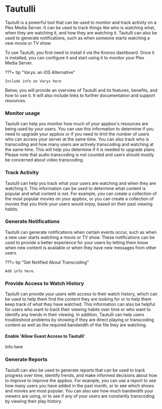 # Tautulli

Tautulli is a powerful tool that can be used to monitor and track activity on a Plex Media Server. It can be used to track things like who is watching what, when they are watching it, and how they are watching it. Tautulli can also be used to generate notifications, such as when someone starts watching a new movie or TV show.

To use Tautulli, you first need to install it via the Kronos dashboard. Once it is installed, you can configure it and start using it to monitor your Plex Media Server.

???+ tip "Varys: an iOS Alternative"
    
    Include info on Varys here

Below, you will provide an overview of Tautulli and its features, benefits, and how to use it. It will also include links to further documentation and support resources.

### Monitor usage

Tautulli can help you monitor how much of your appbox's resources are being used by your users. You can use this information to determine if you need to upgrade your appbox or if you need to limit the number of users who can access your server at the same time. You can also track who is transcoding and how many users are actively transcoding and watching at the same time. This will help you determine if it is needed to upgrade plans. Please note that audio transcoding is not counted and users should mostly be concerned about video transcoding.

### Track Activity

Tautulli can help you track what your users are watching and when they are watching it. This information can be used to determine what content is popular and what content is not. For example, you can create a collection of the most popular movies on your appbox, or you can create a collection of movies that you think your users would enjoy, based on their past viewing habits.

### Generate Notifications

Tautulli can generate notifications when certain events occur, such as when a new user starts watching a movie or TV show. These notifications can be used to provide a better experience for your users by letting them know when new content is available or when they have new messages from other users.

???+ tip "Get Notified About Transcoding"
    
    Add info here.

### Provide Access to Watch History

Tautulli can provide your users with access to their watch history, which can be used to help them find the content they are looking for or to help them keep track of what they have watched. This information can also be helpful for users who want to track their viewing habits over time or who want to identify any trends in their viewing. In addition, Tautulli can help users troubleshoot problems by showing if they are direct playing or transcoding content as well as the required bandwidth of the file they are watching.

#### Enable 'Allow Guest Access to Tautulli'
 
Info here

### Generate Reports

Tautulli can also be used to generate reports that can be used to track progress over time, identify trends, and make informed decisions about how to improve to improve the appbox. For example, you can use a report to see how many users you have added in the past month, or to see which shows and movies are most popular. You can also see how much bandwidth your viewers are using, or to see if any of your users are constantly transcoding by viewing their play history.
